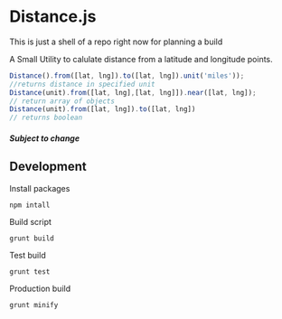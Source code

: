 # Distance.js

This is just a shell of a repo right now for planning a build

A Small Utility to calulate distance from a latitude and longitude points.

```javascript
Distance().from([lat, lng]).to([lat, lng]).unit('miles'));
//returns distance in specified unit
Distance(unit).from([lat, lng],[lat, lng]]).near([lat, lng]); 
// return array of objects
Distance(unit).from([lat, lng]).to([lat, lng])
// returns boolean
```

##### Subject to change

## Development

Install packages

```shell
npm intall
```

Build script

```shell
grunt build
```
Test build

```shell
grunt test
```

Production build

```shell
grunt minify
```


